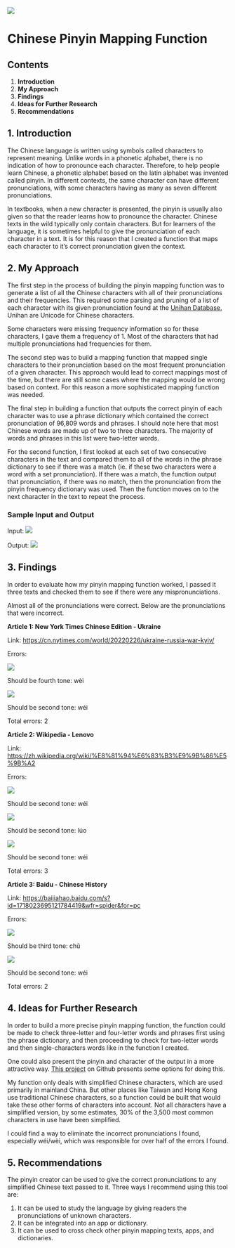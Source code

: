 ![](./README_files/char.jpg)

# Chinese Pinyin Mapping Function

## Contents
1. **Introduction**
2. **My Approach**
3. **Findings**
4. **Ideas for Further Research**
5. **Recommendations**

## 1. Introduction
The Chinese language is written using symbols called characters to represent meaning. Unlike
words in a phonetic alphabet, there is no indication of how to pronounce each character.
Therefore, to help people learn Chinese, a phonetic alphabet based on the latin alphabet was
invented called pinyin. In different contexts, the same character can have different
pronunciations, with some characters having as many as seven different pronunciations.

In textbooks, when a new character is presented, the pinyin is usually also given so that the
reader learns how to pronounce the character. Chinese texts in the wild typically only contain
characters. But for learners of the language, it is sometimes helpful to give the pronunciation of
each character in a text. It is for this reason that I created a function that maps each character to
it’s correct pronunciation given the context.

## 2. My Approach
The first step in the process of building the pinyin mapping function was to generate a list of all
the Chinese characters with all of their pronunciations and their frequencies. This required some
parsing and pruning of a list of each character with its given pronunciation found at the [Unihan
Database.](https://www.unicode.org/charts/unihan.html) Unihan are Unicode for Chinese characters.

Some characters were missing frequency information so for these characters, I gave them a
frequency of 1. Most of the characters that had multiple pronunciations had frequencies for
them.

The second step was to build a mapping function that mapped single characters to their
pronunciation based on the most frequent pronunciation of a given character. This approach
would lead to correct mappings most of the time, but there are still some cases where the
mapping would be wrong based on context. For this reason a more sophisticated mapping
function was needed.

The final step in building a function that outputs the correct pinyin of each character was to use
a phrase dictionary which contained the correct pronunciation of 96,809 words and phrases. I
should note here that most Chinese words are made up of two to three characters. The majority
of words and phrases in this list were two-letter words.

For the second function, I first looked at each set of two consecutive characters in the text and
compared them to all of the words in the phrase dictionary to see if there was a match (ie. if
these two characters were a word with a set pronunciation). If there was a match, the function
output that pronunciation, if there was no match, then the pronunciation from the pinyin
frequency dictionary was used. Then the function moves on to the next character in the text to
repeat the process.

### Sample Input and Output

Input:
![](./README_files/Input.png)

Output:
![](./README_files/Output.png)

## 3. Findings
In order to evaluate how my pinyin mapping function worked, I passed it three texts and
checked them to see if there were any mispronunciations. 

Almost all of the pronunciations were correct. Below are the pronunciations
that were incorrect.

**Article 1: New York Times Chinese Edition - Ukraine**

Link: https://cn.nytimes.com/world/20220226/ukraine-russia-war-kyiv/

Errors:

![](./README_files/SS1.png)

Should be fourth tone: wèi

![](./README_files/SS2.png)

Should be second tone: wéi

Total errors: 2

**Article 2: Wikipedia - Lenovo**

Link: https://zh.wikipedia.org/wiki/%E8%81%94%E6%83%B3%E9%9B%86%E5%9B%A2

Errors:

![](./README_files/SS3.png)

Should be second tone: wéi

![](./README_files/SS4.png)

Should be second tone: lúo

![](./README_files/SS5.png)

Should be second tone: wéi

Total errors: 3

**Article 3: Baidu - Chinese History**

Link: https://baijiahao.baidu.com/s?id=1718023695121784419&wfr=spider&for=pc

Errors:

![](./README_files/SS6.png)

Should be third tone: chǔ

![](./README_files/SS7.png)

Should be second tone: wéi

Total errors: 2

## 4. Ideas for Further Research
In order to build a more precise pinyin mapping function, the function could be made to check
three-letter and four-letter words and phrases first using the phrase dictionary, and then
proceeding to check for two-letter words and then single-characters words like in the function I
created.

One could also present the pinyin and character of the output in a more attractive way. [This
project](https://github.com/jeffreyxuan/toneoz-font-pinyin-kai) on Github presents some options for doing this.

My function only deals with simplified Chinese characters, which are used primarily in mainland
China. But other places like Taiwan and Hong Kong use traditional Chinese characters, so a
function could be built that would take these other forms of characters into account. Not all
characters have a simplified version, by some estimates, 30% of the 3,500 most common
characters in use have been simplified.

I could find a way to eliminate the incorrect pronunciations I found, especially wéi/wèi, which
was responsible for over half of the errors I found.

## 5. Recommendations
The pinyin creator can be used to give the correct pronunciations to any simplified Chinese
text passed to it. Three ways I recommend using this tool are:
1. It can be used to study the language by giving readers the pronunciations of
unknown characters.
2. It can be integrated into an app or dictionary.
3. It can be used to cross check other pinyin mapping texts, apps, and dictionaries.
